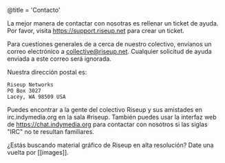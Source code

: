 @title = 'Contacto'

La mejor manera de contactar con nosotras es rellenar un ticket de ayuda. Por favor, visita https://support.riseup.net para crear un ticket.

Para cuestiones generales de a cerca de nuestro colectivo, envíanos un correo electrónico a collective@riseup.net. Cualquier solicitud de ayuda enviada a este correo será ignorada.

Nuestra dirección postal es:

	Riseup Networks
	PO Box 3027
	Lacey, WA 98509 USA

Puedes encontrar a la gente del colectivo Riseup y sus amistades en irc.indymedia.org en la sala #riseup.  También puedes usar la interfaz web de https://chat.indymedia.org para contactar con nosotros si las siglas "IRC" no te resultan familiares.

¿Estás buscando material gráfico de Riseup en alta resolución? Date una vuelta por [[images]].
